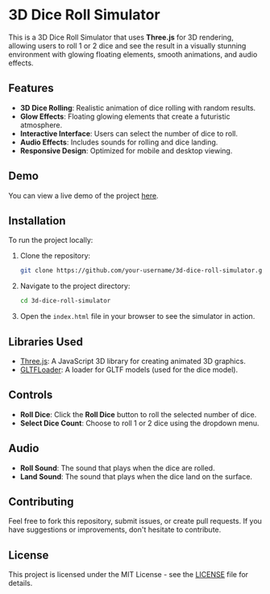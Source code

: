 # 3D Dice Roll Simulator

This is a 3D Dice Roll Simulator that uses **Three.js** for 3D rendering, allowing users to roll 1 or 2 dice and see the result in a visually stunning environment with glowing floating elements, smooth animations, and audio effects.

## Features

- **3D Dice Rolling**: Realistic animation of dice rolling with random results.
- **Glow Effects**: Floating glowing elements that create a futuristic atmosphere.
- **Interactive Interface**: Users can select the number of dice to roll.
- **Audio Effects**: Includes sounds for rolling and dice landing.
- **Responsive Design**: Optimized for mobile and desktop viewing.
  
## Demo

You can view a live demo of the project [here](https://sagarbangade.github.io/3D-Dice-Roll-Simulation/).

## Installation

To run the project locally:

1. Clone the repository:
   ```bash
   git clone https://github.com/your-username/3d-dice-roll-simulator.git
   ```

2. Navigate to the project directory:
   ```bash
   cd 3d-dice-roll-simulator
   ```

3. Open the `index.html` file in your browser to see the simulator in action.

## Libraries Used

- [Three.js](https://threejs.org/): A JavaScript 3D library for creating animated 3D graphics.
- [GLTFLoader](https://threejs.org/docs/#examples/en/loaders/GLTFLoader): A loader for GLTF models (used for the dice model).
  
## Controls

- **Roll Dice**: Click the **Roll Dice** button to roll the selected number of dice.
- **Select Dice Count**: Choose to roll 1 or 2 dice using the dropdown menu.

## Audio

- **Roll Sound**: The sound that plays when the dice are rolled.
- **Land Sound**: The sound that plays when the dice land on the surface.

## Contributing

Feel free to fork this repository, submit issues, or create pull requests. If you have suggestions or improvements, don't hesitate to contribute.

## License

This project is licensed under the MIT License - see the [LICENSE](LICENSE) file for details.

